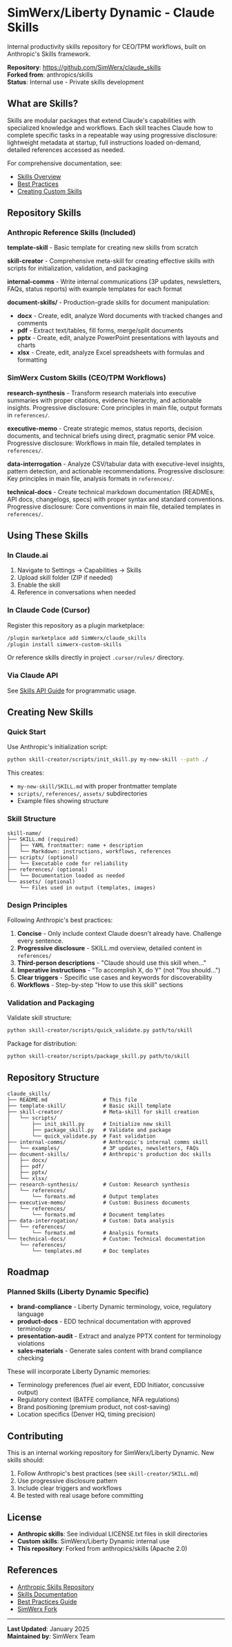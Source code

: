 # SimWerx/Liberty Dynamic - Claude Skills

Internal productivity skills repository for CEO/TPM workflows, built on Anthropic's Skills framework.

**Repository**: https://github.com/SimWerx/claude_skills  
**Forked from**: anthropics/skills  
**Status**: Internal use - Private skills development

## What are Skills?

Skills are modular packages that extend Claude's capabilities with specialized knowledge and workflows. Each skill teaches Claude how to complete specific tasks in a repeatable way using progressive disclosure: lightweight metadata at startup, full instructions loaded on-demand, detailed references accessed as needed.

For comprehensive documentation, see:
- [Skills Overview](https://docs.claude.com/en/docs/agents-and-tools/agent-skills/overview)
- [Best Practices](https://docs.claude.com/en/docs/agents-and-tools/agent-skills/best-practices)
- [Creating Custom Skills](https://support.claude.com/en/articles/12512198-how-to-create-custom-skills)

## Repository Skills

### Anthropic Reference Skills (Included)

**template-skill** - Basic template for creating new skills from scratch

**skill-creator** - Comprehensive meta-skill for creating effective skills with scripts for initialization, validation, and packaging

**internal-comms** - Write internal communications (3P updates, newsletters, FAQs, status reports) with example templates for each format

**document-skills/** - Production-grade skills for document manipulation:
- **docx** - Create, edit, analyze Word documents with tracked changes and comments
- **pdf** - Extract text/tables, fill forms, merge/split documents
- **pptx** - Create, edit, analyze PowerPoint presentations with layouts and charts
- **xlsx** - Create, edit, analyze Excel spreadsheets with formulas and formatting

### SimWerx Custom Skills (CEO/TPM Workflows)

**research-synthesis** - Transform research materials into executive summaries with proper citations, evidence hierarchy, and actionable insights. Progressive disclosure: Core principles in main file, output formats in `references/`.

**executive-memo** - Create strategic memos, status reports, decision documents, and technical briefs using direct, pragmatic senior PM voice. Progressive disclosure: Workflows in main file, detailed templates in `references/`.

**data-interrogation** - Analyze CSV/tabular data with executive-level insights, pattern detection, and actionable recommendations. Progressive disclosure: Key principles in main file, analysis formats in `references/`.

**technical-docs** - Create technical markdown documentation (READMEs, API docs, changelogs, specs) with proper syntax and standard conventions. Progressive disclosure: Core conventions in main file, detailed templates in `references/`.

## Using These Skills

### In Claude.ai

1. Navigate to Settings → Capabilities → Skills
2. Upload skill folder (ZIP if needed)
3. Enable the skill
4. Reference in conversations when needed

### In Claude Code (Cursor)

Register this repository as a plugin marketplace:
```bash
/plugin marketplace add SimWerx/claude_skills
/plugin install simwerx-custom-skills
```

Or reference skills directly in project `.cursor/rules/` directory.

### Via Claude API

See [Skills API Guide](https://docs.anthropic.com/en/api/skills-guide) for programmatic usage.

## Creating New Skills

### Quick Start

Use Anthropic's initialization script:

```bash
python skill-creator/scripts/init_skill.py my-new-skill --path ./
```

This creates:
- `my-new-skill/SKILL.md` with proper frontmatter template
- `scripts/`, `references/`, `assets/` subdirectories
- Example files showing structure

### Skill Structure

```
skill-name/
├── SKILL.md (required)
│   ├── YAML frontmatter: name + description
│   └── Markdown: instructions, workflows, references
├── scripts/ (optional)
│   └── Executable code for reliability
├── references/ (optional)
│   └── Documentation loaded as needed
└── assets/ (optional)
    └── Files used in output (templates, images)
```

### Design Principles

Following Anthropic's best practices:

1. **Concise** - Only include context Claude doesn't already have. Challenge every sentence.
2. **Progressive disclosure** - SKILL.md overview, detailed content in `references/`
3. **Third-person descriptions** - "Claude should use this skill when..."
4. **Imperative instructions** - "To accomplish X, do Y" (not "You should...")
5. **Clear triggers** - Specific use cases and keywords for discoverability
6. **Workflows** - Step-by-step "How to use this skill" sections

### Validation and Packaging

Validate skill structure:
```bash
python skill-creator/scripts/quick_validate.py path/to/skill
```

Package for distribution:
```bash
python skill-creator/scripts/package_skill.py path/to/skill
```

## Repository Structure

```
claude_skills/
├── README.md                  # This file
├── template-skill/            # Basic skill template
├── skill-creator/             # Meta-skill for skill creation
│   └── scripts/
│       ├── init_skill.py      # Initialize new skill
│       ├── package_skill.py   # Validate and package
│       └── quick_validate.py  # Fast validation
├── internal-comms/            # Anthropic's internal comms skill
│   └── examples/              # 3P updates, newsletters, FAQs
├── document-skills/           # Anthropic's production doc skills
│   ├── docx/
│   ├── pdf/
│   ├── pptx/
│   └── xlsx/
├── research-synthesis/        # Custom: Research synthesis
│   └── references/
│       └── formats.md         # Output templates
├── executive-memo/            # Custom: Business documents
│   └── references/
│       └── formats.md         # Document templates
├── data-interrogation/        # Custom: Data analysis
│   └── references/
│       └── formats.md         # Analysis formats
└── technical-docs/            # Custom: Technical documentation
    └── references/
        └── templates.md       # Doc templates
```

## Roadmap

### Planned Skills (Liberty Dynamic Specific)

- **brand-compliance** - Liberty Dynamic terminology, voice, regulatory language
- **product-docs** - EDD technical documentation with approved terminology
- **presentation-audit** - Extract and analyze PPTX content for terminology violations
- **sales-materials** - Generate sales content with brand compliance checking

These will incorporate Liberty Dynamic memories:
- Terminology preferences (fuel air event, EDD Initiator, concussive output)
- Regulatory context (BATFE compliance, NFA regulations)
- Brand positioning (premium product, not cost-saving)
- Location specifics (Denver HQ, timing precision)

## Contributing

This is an internal working repository for SimWerx/Liberty Dynamic. New skills should:
1. Follow Anthropic's best practices (see `skill-creator/SKILL.md`)
2. Use progressive disclosure pattern
3. Include clear triggers and workflows
4. Be tested with real usage before committing

## License

- **Anthropic skills**: See individual LICENSE.txt files in skill directories
- **Custom skills**: SimWerx/Liberty Dynamic internal use
- **This repository**: Forked from anthropics/skills (Apache 2.0)

## References

- [Anthropic Skills Repository](https://github.com/anthropics/skills)
- [Skills Documentation](https://docs.claude.com/en/docs/agents-and-tools/agent-skills/overview)
- [Best Practices Guide](https://docs.claude.com/en/docs/agents-and-tools/agent-skills/best-practices)
- [SimWerx Fork](https://github.com/SimWerx/claude_skills)

---

**Last Updated**: January 2025  
**Maintained by**: SimWerx Team
